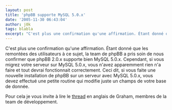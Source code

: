 ```yaml
---
layout: post
title: 'phpBB supporte MySQL 5.0.x'
date: '2005-11-30 06:43:04'
author: j0k
tags: blabla
excerpt: "C'est plus une confirmation qu'une affirmation. Étant donné que les remontées des utilisateurs à ce sujet, la team de phpBB a pris soin de nous confirmer que phpBB 2.0.x supporte bien MySQL 5.0.x.     \nCependant, si vous migrez votre serveur sur MySQL 5.0.x, vous n'avez apparemment rien n'a faire et tout devrai fonctionnait correctement. Ceci dit, si vous faite      …"
---
```


C'est plus une confirmation qu'une affirmation. Étant donné que les remontées des utilisateurs à ce sujet, la team de phpBB a pris soin de nous confirmer que phpBB 2.0.x supporte bien MySQL 5.0.x.
Cependant, si vous migrez votre serveur sur MySQL 5.0.x, vous n'avez apparemment rien n'a faire et tout devrai fonctionnait correctement. Ceci dit, si vous faite une nouvelle installation de phpBB sur un serveur avec MySQL 5.0.x, vous devez effectué une petite routine qui modifie juste un champs de votre base de donnée.

Pour cela je vous invite à lire le [thread](http://www.phpbb.com/phpBB/viewtopic.php?f=14&amp;t=345312) en anglais de Graham, membres de la team de développement.
